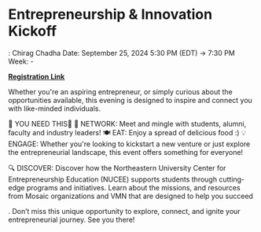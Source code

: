 # Entrepreneurship & Innovation Kickoff

: Chirag Chadha
Date: September 25, 2024 5:30 PM (EDT) → 7:30 PM
Week: -

[**Registration Link**](https://lu.ma/5yor4mby)

Whether you're an aspiring entrepreneur, or simply curious about the opportunities available, this evening is designed to inspire and connect you with like-minded individuals.

🚀 YOU NEED THIS🚀
🤝 NETWORK: Meet and mingle with students, alumni, faculty and industry leaders!
🍽️ EAT: Enjoy a spread of delicious food :)
💡 ENGAGE: Whether you're looking to kickstart a new venture or just explore the entrepreneurial landscape, this event offers something for everyone!

🔍 DISCOVER: Discover how the Northeastern University Center for Entrepreneurship Education (NUCEE) supports students through cutting-edge programs and initiatives. Learn about the missions, and resources from Mosaic organizations and VMN that are designed to help you succeed

.
Don’t miss this unique opportunity to explore, connect, and ignite your entrepreneurial journey. See you there!